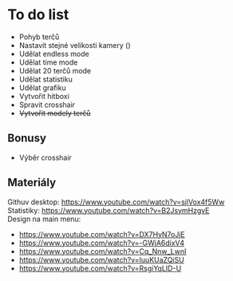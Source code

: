 # To do list
+ Pohyb terčů
+ Nastavit stejné velikosti kamery ()
+ Udělat endless mode
+ Udělat time mode
+ Udělat 20 terčů mode
+ Udělat statistiku
+ Udělat grafiku
+ Vytvořit hitboxi
+ Spravit crosshair
+ ~~Vytvořit modely terčů~~

## Bonusy
+ Výběr crosshair

## Materiály
Githuv desktop: https://www.youtube.com/watch?v=sjlVox4f5Ww<br>
Statistiky: https://www.youtube.com/watch?v=B2JsymHzgvE<br>
Design na main menu:
+ https://www.youtube.com/watch?v=DX7HyN7oJjE<br>
+ https://www.youtube.com/watch?v=-GWjA6dixV4<br>
+ https://www.youtube.com/watch?v=Cq_Nnw_LwnI<br>
+ https://www.youtube.com/watch?v=IuuKUaZQiSU<br>
+ https://www.youtube.com/watch?v=RsgiYqLID-U
